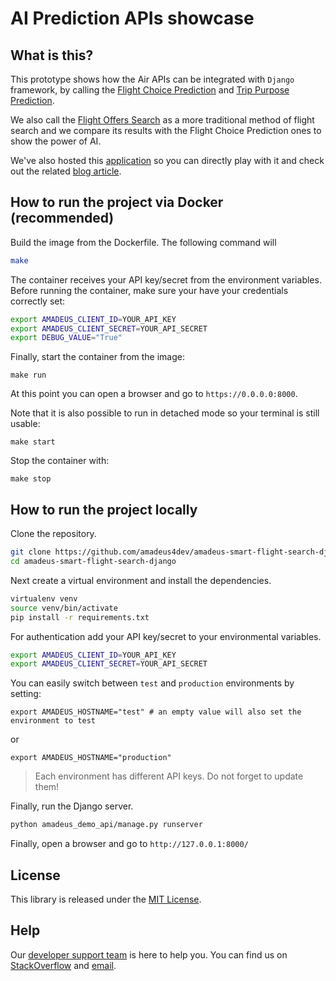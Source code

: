 # AI Prediction APIs showcase

## What is this?

This prototype shows how the Air APIs can be integrated with `Django` framework, by calling the [Flight Choice Prediction](https://developers.amadeus.com/self-service/category/air/api-doc/flight-choice-prediction) and [Trip Purpose Prediction](https://developers.amadeus.com/self-service/category/trip/api-doc/trip-purpose-prediction).

We also call the [Flight Offers Search](https://developers.amadeus.com/self-service/category/air/api-doc/flight-offers-search) as a more traditional method of flight search and we compare its results with the Flight Choice Prediction ones to show the power of AI.

We've also hosted this [application](https://amadeus4dev-smart-flightsearch.herokuapp.com/) so you can directly play with it and check out the related [blog article](https://developers.amadeus.com/blog/how-ai-can-help-you-find-the-perfect-flight).

## How to run the project via Docker (recommended)

Build the image from the Dockerfile. The following command will 

```sh
make
```

The container receives your API key/secret from the environment variables.
Before running the container, make sure your have your credentials correctly
set:

```sh
export AMADEUS_CLIENT_ID=YOUR_API_KEY
export AMADEUS_CLIENT_SECRET=YOUR_API_SECRET
export DEBUG_VALUE="True"
```

Finally, start the container from the image:

```
make run
```

At this point you can open a browser and go to `https://0.0.0.0:8000`.

Note that it is also possible to run in detached mode so your terminal is still
usable:

```
make start
```

Stop the container with:

```
make stop
```

## How to run the project locally

Clone the repository.

```sh
git clone https://github.com/amadeus4dev/amadeus-smart-flight-search-django.git
cd amadeus-smart-flight-search-django
```

Next create a virtual environment and install the dependencies.

```sh
virtualenv venv
source venv/bin/activate
pip install -r requirements.txt
```

For authentication add your API key/secret to your environmental variables.


```sh
export AMADEUS_CLIENT_ID=YOUR_API_KEY
export AMADEUS_CLIENT_SECRET=YOUR_API_SECRET
```

You can easily switch between `test` and `production` environments by setting:

```
export AMADEUS_HOSTNAME="test" # an empty value will also set the environment to test
```

or

```
export AMADEUS_HOSTNAME="production"
```

> Each environment has different API keys. Do not forget to update them!

Finally, run the Django server.

```sh
python amadeus_demo_api/manage.py runserver
```

Finally, open a browser and go to `http://127.0.0.1:8000/`

## License

This library is released under the [MIT License](LICENSE).

## Help

Our [developer support team](https://developers.amadeus.com/support) is here
to help you. You can find us on
[StackOverflow](https://stackoverflow.com/questions/tagged/amadeus) and
[email](mailto:developers@amadeus.com).
